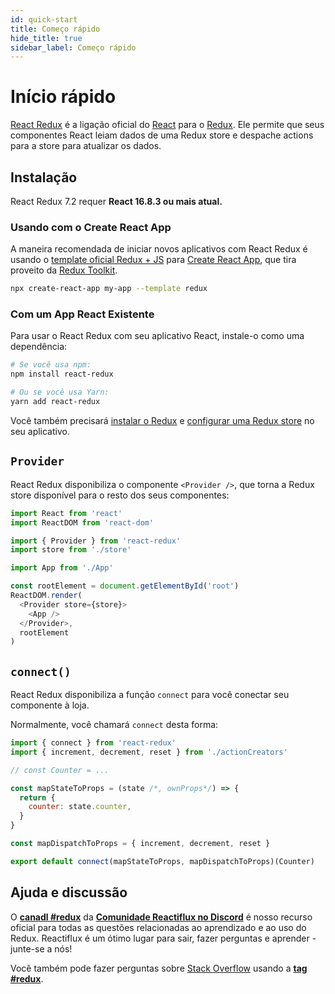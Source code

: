 ```yaml
---
id: quick-start
title: Começo rápido
hide_title: true
sidebar_label: Começo rápido
---
```


# Início rápido

[React Redux](https://github.com/reduxjs/react-redux) é a ligação oficial do [React](https://reactjs.org/) para o [Redux](https://redux.js.org/). Ele permite que seus componentes React leiam dados de uma Redux store e despache actions para a store para atualizar os dados.

## Instalação

React Redux 7.2 requer **React 16.8.3 ou mais atual.**

### Usando com o Create React App

A maneira recomendada de iniciar novos aplicativos com React Redux é usando o [template oficial Redux + JS](https://github.com/reduxjs/cra-template-redux) para [Create React App](https://github.com/facebook/create-react-app), que tira proveito da [Redux Toolkit](https://redux-toolkit.js.org/).

```sh
npx create-react-app my-app --template redux
```

### Com um App React Existente

Para usar o React Redux com seu aplicativo React, instale-o como uma dependência:

```bash
# Se você usa npm:
npm install react-redux

# Ou se você usa Yarn:
yarn add react-redux
```

Você também precisará [instalar o Redux](https://redux.js.org/introduction/installation) e [configurar uma Redux store](https://redux.js.org/recipes/configuring-your-store/) no seu aplicativo.

## `Provider`

React Redux disponibiliza o componente `<Provider />`, que torna a Redux store disponível para o resto dos seus componentes:

```js
import React from 'react'
import ReactDOM from 'react-dom'

import { Provider } from 'react-redux'
import store from './store'

import App from './App'

const rootElement = document.getElementById('root')
ReactDOM.render(
  <Provider store={store}>
    <App />
  </Provider>,
  rootElement
)
```

## `connect()`

React Redux disponibiliza a função `connect` para você conectar seu componente à loja.

Normalmente, você chamará `connect` desta forma:

```js
import { connect } from 'react-redux'
import { increment, decrement, reset } from './actionCreators'

// const Counter = ...

const mapStateToProps = (state /*, ownProps*/) => {
  return {
    counter: state.counter,
  }
}

const mapDispatchToProps = { increment, decrement, reset }

export default connect(mapStateToProps, mapDispatchToProps)(Counter)
```

## Ajuda e discussão

O **[canadl #redux](https://discord.gg/0ZcbPKXt5bZ6au5t)** da **[Comunidade Reactiflux no Discord](http://www.reactiflux.com)** é nosso recurso oficial para todas as questões relacionadas ao aprendizado e ao uso do Redux. Reactiflux é um ótimo lugar para sair, fazer perguntas e aprender - junte-se a nós!

Você também pode fazer perguntas sobre [Stack Overflow](https://stackoverflow.com) usando a **[tag #redux](https://stackoverflow.com/questions/tagged/redux)**.
